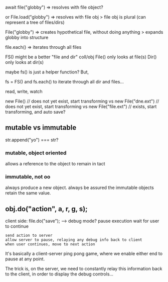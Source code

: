 await file("globby") => resolves with file object?

or File.load("globby") => resolves with file obj
	> file obj is plural (can represent a tree of files/dirs)

File("globby") => creates hypothetical file, without doing anything
	> expands globby into structure

file.each() => iterates through all files

FS() might be a better "file and dir" coll/obj
File() only looks at file(s)
Dir() only looks at dir(s)

maybe fs() is just a helper function?  But,

fs = FS()
and
fs.each()
 to iterate through all dir and files...





read, write, watch


new File() // does not yet exist, start transforming
vs
new File("dne.ext") // does not yet exist, start transforming
vs
new File("file.ext") // exists, start transforming, and auto save?

## mutable vs immutable

str.append("yo") === str?

### mutable, object oriented
allows a reference to the object to remain in tact

### immutable, not oo
always produce a new object.  always be assured the immutable objects retain the same value.

## obj.do("action", a, r, g, s);

client side:
file.do("save");
--> debug mode?
	pause execution
	wait for user to continue

	send action to server
	allow server to pause, relaying any debug info back to client
	when user continues, move to next action

It's basically a client-server ping pong game, where we enable either end to pause at any point.

The trick is, on the server, we need to constantly relay this information back to the client, in order to display the debug controls...

